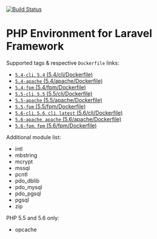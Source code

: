 [![Build Status](https://travis-ci.org/ganiutomo/docker-php-laravel.svg?branch=develop)](https://travis-ci.org/ganiutomo/docker-php-laravel)

# PHP Environment for Laravel Framework

Supported tags & respective `Dockerfile` links:
* [`5.4-cli`,    `5.4`                    (5.4/cli/Dockerfile)   ](5.4/cli/Dockerfile)
* [`5.4-apache`                           (5.4/apache/Dockerfile)](5.4/apache/Dockerfile)
* [`5.4-fpm`                              (5.4/fpm/Dockerfile)   ](5.4/fpm/Dockerfile)
* [`5.5-cli`,    `5.5`                    (5.5/cli/Dockerfile)   ](5.5/cli/Dockerfile)
* [`5.5-apache`                           (5.5/apache/Dockerfile)](5.5/apache/Dockerfile)
* [`5.5-fpm`                              (5.5/fpm/Dockerfile)   ](5.5/fpm/Dockerfile)
* [`5.6-cli`,    `5.6`, `cli`,   `latest` (5.6/cli/Dockerfile)   ](5.6/cli/Dockerfile)
* [`5.6-apache`,        `apache`          (5.6/apache/Dockerfile)](5.6/apache/Dockerfile)
* [`5.6-fpm`,           `fpm`             (5.6/fpm/Dockerfile)   ](5.6/fpm/Dockerfile)

Additional module list:
* intl
* mbstring
* mcrypt
* mssql
* pcntl
* pdo_dblib
* pdo_mysql
* pdo_pgsql
* pgsql
* zip

PHP 5.5 and 5.6 only:
* opcache
